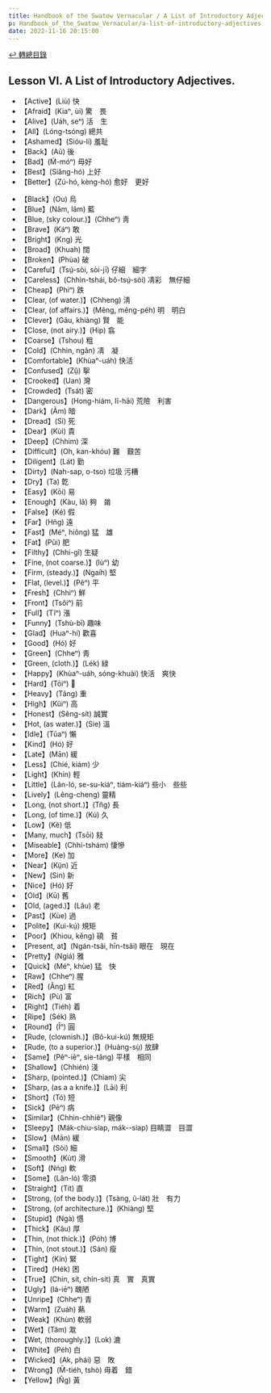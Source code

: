 ```yaml
---
title: Handbook of the Swatow Vernacular / A List of Introductory Adjectives (汕頭話讀本之初階形容詞列表)
p: Handbook_of_the_Swatow_Vernacular/a-list-of-introductory-adjectives
date: 2022-11-16 20:15:00
---
```


[↩️ 轉總目錄](/Handbook_of_the_Swatow_Vernacular)

## Lesson VI. A List of Introductory Adjectives.

* 【Active】(Liù) 快
* 【Afraid】(Kiaⁿ, ùi) 驚　畏
* 【Alive】(Uáh, seⁿ) 活　生
* 【All】(Lóng-tsóng) 總共
* 【Ashamed】(Sióu-lí) 羞耻
* 【Back】(Aũ) 後
* 【Bad】(M̃-móⁿ) 毋好
* 【Best】(Siãng-hó) 上好
* 【Better】(Zú-hó, kèng-hó) 愈好　更好
<!--more-->
* 【Black】(Ou) 烏
* 【Blue】(Nâm, lâm) 藍
* 【Blue, (sky colour.)】(Chheⁿ) 靑
* 【Brave】(Káⁿ) 敢
* 【Bright】(Kng) 光
* 【Broad】(Khuah) 闊
* 【Broken】(Phùa) 破
* 【Careful】(Tsṳ́-sòi, sòi-jī) 仔細　細字
* 【Careless】(Chhìn-tshái, bô-tsṳ́-sòi) 凊彩　無仔細
* 【Cheap】(Phiⁿ) 跌
* 【Clear, (of water.)】(Chheng) 淸
* 【Clear, (of affairs.)】(Mêng, mêng-péh) 明　明白
* 【Clever】(Gâu, khiàng) 賢　能
* 【Close, (not airy.)】(Hip) 翕
* 【Coarse】(Tshou) 粗
* 【Cold】(Chhìn, ngân) 凊　凝
* 【Comfortable】(Khùaⁿ-uáh) 快活
* 【Confused】(Zṳ̂) 挐
* 【Crooked】(Uan) 灣
* 【Crowded】(Tsát) 密
* 【Dangerous】(Hong-hiám, lĩ-hāi) 荒險　利害
* 【Dark】(Àm) 暗
* 【Dread】(Sí) 死
* 【Dear】(Kùi) 貴
* 【Deep】(Chhim) 深
* 【Difficult】(Oh, kan-khóu) 難　艱苦
* 【Diligent】(Lát) 勤
* 【Dirty】(Nah-sap, o-tso) 垃圾  污糟
* 【Dry】(Ta) 亁
* 【Easy】(Kōi) 易
* 【Enough】(Kàu, lã) 夠　𤰉
* 【False】(Ké) 假
* 【Far】(Hñg) 遠
* 【Fast】(Méⁿ, hiông) 猛　雄
* 【Fat】(Pûi) 肥
* 【Filthy】(Chhi-gî) 生疑
* 【Fine, (not coarse.)】(Iùⁿ) 幼
* 【Firm, (steady.)】(Ngaíh) 堅
* 【Flat, (level.)】(Pêⁿ) 平
* 【Fresh】(Chhiⁿ) 鮮
* 【Front】(Tsôiⁿ) 前
* 【Full】(Tĩⁿ) 漲
* 【Funny】(Tshù-bī) 趣味
* 【Glad】(Huaⁿ-hí) 歡喜
* 【Good】(Hó) 好
* 【Green】(Chheⁿ) 靑
* 【Green, (cloth.)】(Lék) 緑
* 【Happy】(Khùaⁿ-uáh, sóng-khuài) 快活　爽快
* 【Hard】(Tōiⁿ) 𠕆
* 【Heavy】(Tãng) 重
* 【High】(Kûiⁿ) 高
* 【Honest】(Sêng-sít) 誠實
* 【Hot, (as water.)】(Sie) 溫
* 【Idle】(Tũaⁿ) 懶
* 【Kind】(Hó) 好
* 【Late】(Mān) 緩
* 【Less】(Chié, kiám) 少
* 【Light】(Khin) 輕
* 【Little】(Lân-ló, se-su-kiáⁿ, tiám-kiáⁿ) 些小　些些
* 【Lively】(Lêng-cheng) 靈精
* 【Long, (not short.)】(Tn̂g) 長
* 【Long, (of time.)】(Kú) 久
* 【Low】(Kẽ) 低
* 【Many, much】(Tsōi) 㩼
* 【Miseable】(Chhi-tshám) 悽慘
* 【More】(Ke) 加
* 【Near】(Kṳ̃n) 近
* 【New】(Sin) 新
* 【Nice】(Hó) 好
* 【Old】(Kū) 舊
* 【Old, (aged.)】(Lãu) 老
* 【Past】(Kùe) 過
* 【Polite】(Kui-kṳ́) 規矩
* 【Poor】(Khiou, kêng) 磽　貧
* 【Present, at】(Ngán-tsãi, hīn-tsãi) 眼在　現在
* 【Pretty】(Ngiá) 雅
* 【Quick】(Méⁿ, khùe) 猛　快
* 【Raw】(Chheⁿ) 腥
* 【Red】(Âng) 紅
* 【Rich】(Pù) 富
* 【Right】(Tiéh) 着
* 【Ripe】(Sék) 熟
* 【Round】(Îⁿ) 圓
* 【Rude, (clownish.)】(Bô-kui-kú) 無規矩
* 【Rude, (to a superior.)】(Huàng-sṳ̀) 放肆
* 【Same】(Pêⁿ-iēⁿ, sie-tâng) 平樣　相同
* 【Shallow】(Chhién) 淺
* 【Sharp, (pointed.)】(Chiam) 尖
* 【Sharp, (as a a knife.)】(Lāi) 利
* 【Short】(Tó) 短
* 【Sick】(Pēⁿ) 病
* 【Similar】(Chhin-chhiẽⁿ) 親像
* 【Sleepy】(Mák-chiu-siap, mák--siap) 目睛澀　目澀
* 【Slow】(Mān) 緩
* 【Small】(Sòi) 細
* 【Smooth】(Ku̍t) 滑
* 【Soft】(Nńg) 軟
* 【Some】(Lân-ló) 零須
* 【Straight】(Tít) 直
* 【Strong, (of the body.)】(Tsàng, ũ-lát) 壯　有力
* 【Strong, (of architecture.)】(Khiàng) 堅
* 【Stupid】(Ngà) 㦙
* 【Thick】(Kãu) 厚
* 【Thin, (not thick.)】(Póh) 博
* 【Thin, (not stout.)】(Sán) 瘦
* 【Tight】(Kín) 緊
* 【Tired】(Hék) 困
* 【True】(Chin, sít, chin-sít) 真　實　真實
* 【Ugly】(Iá-iēⁿ) 醜陋
* 【Unripe】(Chheⁿ) 青
* 【Warm】(Zuáh) 爇
* 【Weak】(Khùn) 軟弱
* 【Wet】(Tâm) 㴷
* 【Wet, (thoroughly.)】(Lok) 漉
* 【White】(Péh) 白
* 【Wicked】(Ak, phái) 惡　敗
* 【Wrong】(M̄-tiéh, tshò) 毋着　錯
* 【Yellow】(N̂g) 黃
